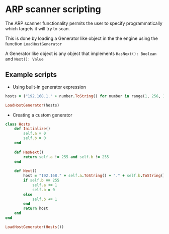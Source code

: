 # ARP scanner scripting

The ARP scanner functionality permits the user to specify programmatically which targets it will try to scan.

This is done by loading a Generator like object in the the engine using the function `LoadHostGenerator`

A Generator like object is any object that implements `HasNext(): Boolean` and `Next(): Value`

## Example scripts

- Using built-in generator expression

```ruby
hosts = ("192.168.1." + number.ToString() for number in range(1, 256, 1))

LoadHostGenerator(hosts)
```

- Creating a custom generator

```ruby
class Hosts
    def Initialize()
        self.a = 0
        self.b = 0
    end
    
    def HasNext()
        return self.a != 255 and self.b != 255
    end
    
    def Next()
        host = "192.168." + self.a.ToString() + "." + self.b.ToString()
        if self.b == 255
            self.a += 1
            self.b = 0
        else
            self.b += 1
        end
        return host
    end
end

LoadHostGenerator(Hosts())
```

